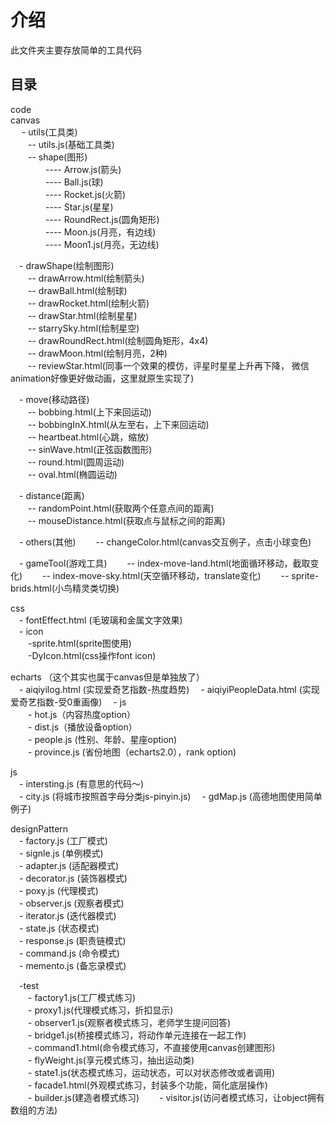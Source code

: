 # 介绍
此文件夹主要存放简单的工具代码

## 目录
code  
canvas  
&emsp; - utils(工具类)   
&emsp;&emsp;-- utils.js(基础工具类)  
&emsp;&emsp;-- shape(图形)  
&emsp;&emsp;&emsp;&emsp;---- Arrow.js(箭头)  
&emsp;&emsp;&emsp;&emsp;---- Ball.js(球)   
&emsp;&emsp;&emsp;&emsp;---- Rocket.js(火箭)   
&emsp;&emsp;&emsp;&emsp;---- Star.js(星星)   
&emsp;&emsp;&emsp;&emsp;---- RoundRect.js(圆角矩形)   
&emsp;&emsp;&emsp;&emsp;---- Moon.js(月亮，有边线)   
&emsp;&emsp;&emsp;&emsp;---- Moon1.js(月亮，无边线)   

&emsp;- drawShape(绘制图形)  
&emsp;&emsp;-- drawArrow.html(绘制箭头)  
&emsp;&emsp;-- drawBall.html(绘制球)   
&emsp;&emsp;-- drawRocket.html(绘制火箭)   
&emsp;&emsp;-- drawStar.html(绘制星星)   
&emsp;&emsp;-- starrySky.html(绘制星空)   
&emsp;&emsp;-- drawRoundRect.html(绘制圆角矩形，4x4)   
&emsp;&emsp;-- drawMoon.html(绘制月亮，2种)   
&emsp;&emsp;-- reviewStar.html(同事一个效果的模仿，评星时星星上升再下降，
微信animation好像更好做动画，这里就原生实现了)   

&emsp;- move(移动路径)    
&emsp;&emsp;-- bobbing.html(上下来回运动)    
&emsp;&emsp;-- bobbingInX.html(从左至右，上下来回运动)     
&emsp;&emsp;-- heartbeat.html(心跳，缩放)       
&emsp;&emsp;-- sinWave.html(正弦函数图形)    
&emsp;&emsp;-- round.html(圆周运动)    
&emsp;&emsp;-- oval.html(椭圆运动)  

&emsp;- distance(距离)    
&emsp;&emsp;-- randomPoint.html(获取两个任意点间的距离)    
&emsp;&emsp;-- mouseDistance.html(获取点与鼠标之间的距离)    

&emsp;- others(其他)
&emsp;&emsp;-- changeColor.html(canvas交互例子，点击小球变色)  

&emsp;- gameTool(游戏工具)
&emsp;&emsp;-- index-move-land.html(地面循环移动，截取变化) 
&emsp;&emsp;-- index-move-sky.html(天空循环移动，translate变化) 
&emsp;&emsp;-- sprite-brids.html(小鸟精灵类切换) 
 
 
css  
&emsp;- fontEffect.html (毛玻璃和金属文字效果)   
&emsp;- icon   
&emsp;&emsp;-sprite.html(sprite图使用)   
&emsp;&emsp;-DyIcon.html(css操作font icon)   


echarts  （这个其实也属于canvas但是单独放了）    
&emsp;- aiqiyilog.html (实现爱奇艺指数-热度趋势) 
&emsp;- aiqiyiPeopleData.html (实现爱奇艺指数-受0重画像) 
&emsp;- js  
&emsp;&emsp;- hot.js（内容热度option）      
&emsp;&emsp;- dist.js（播放设备option）    
&emsp;&emsp;- people.js (性别、年龄、星座option)   
&emsp;&emsp;- province.js (省份地图（echarts2.0），rank option)   



js   
&emsp;- intersting.js (有意思的代码～)  
&emsp;- city.js (将城市按照首字母分类js-pinyin.js)
&emsp;- gdMap.js (高德地图使用简单例子)  

  
 
 
designPattern    
&emsp;- factory.js (工厂模式)  
&emsp;- signle.js (单例模式)  
&emsp;- adapter.js (适配器模式)  
&emsp;- decorator.js (装饰器模式)  
&emsp;- poxy.js (代理模式)  
&emsp;- observer.js (观察者模式)  
&emsp;- iterator.js (迭代器模式)  
&emsp;- state.js (状态模式)  
&emsp;- response.js (职责链模式)  
&emsp;- command.js (命令模式)  
&emsp;- memento.js (备忘录模式)   
 
&emsp;-test     
&emsp;&emsp;- factory1.js(工厂模式练习)   
&emsp;&emsp;- proxy1.js(代理模式练习，折扣显示)   
&emsp;&emsp;- observer1.js(观察者模式练习，老师学生提问回答)   
&emsp;&emsp;- bridge1.js(桥接模式练习，将动作单元连接在一起工作)   
&emsp;&emsp;- command1.html(命令模式练习，不直接使用canvas创建图形)   
&emsp;&emsp;- flyWeight.js(享元模式练习，抽出运动类)     
&emsp;&emsp;- state1.js(状态模式练习，运动状态，可以对状态修改或者调用)    
&emsp;&emsp;- facade1.html(外观模式练习，封装多个功能，简化底层操作)    
&emsp;&emsp;- builder.js(建造者模式练习)
&emsp;&emsp;- visitor.js(访问者模式练习，让object拥有数组的方法)
    


 